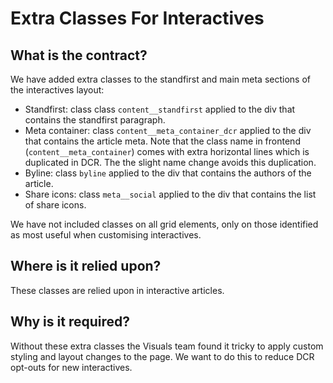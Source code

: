 # Extra Classes For Interactives

## What is the contract?

We have added extra classes to the standfirst and main meta sections of the interactives layout:

- Standfirst: class class `content__standfirst` applied to the div that contains the standfirst paragraph.
- Meta container: class `content__meta_container_dcr` applied to the div that contains the article meta. Note that the class name in frontend (`content__meta_container`) comes with extra horizontal lines which is duplicated in DCR. The the slight name change avoids this duplication.
- Byline: class `byline` applied to the div that contains the authors of the article.
- Share icons: class `meta__social` applied to the div that contains the list of share icons.

We have not included classes on all grid elements, only on those identified as most useful when customising interactives.

## Where is it relied upon?

These classes are relied upon in interactive articles.

## Why is it required?

Without these extra classes the Visuals team found it tricky to apply custom styling and layout changes to the page. We want to do this to reduce DCR opt-outs for new interactives.
